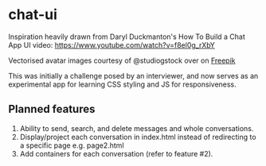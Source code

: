 # chat-ui
Inspiration heavily drawn from Daryl Duckmanton's How To Build a Chat App UI video: https://www.youtube.com/watch?v=f8el0g_rXbY

Vectorised avatar images courtesy of @studiogstock over on [Freepik](https://www.freepik.com/studiogstock)

This was initially a challenge posed by an interviewer, and now serves as an experimental app for learning CSS styling and JS for responsiveness.

## Planned features

1. Ability to send, search, and delete messages and whole conversations.
2. Display/project each conversation in index.html instead of redirecting to a specific page e.g. page2.html
3. Add containers for each conversation (refer to feature #2). 

## 
